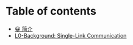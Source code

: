 # Table of contents

* [😀 简介](README.md)
* [L0-Background: Single-Link Communication](l0-background-single-link-communication.md)
